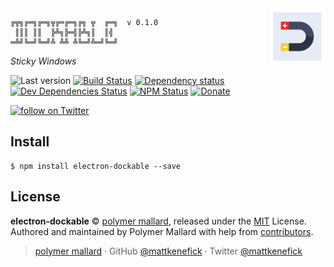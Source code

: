 
<img src="./docs/icon-256.png" alt="logo" height="90" align="right" />

    ╔╦╗╔═╗╔═╗╦╔═╔═╗╔╗ ╦  ╔═╗  v 0.1.0
     ║║║ ║║  ╠╩╗╠═╣╠╩╗║  ║╣
    ═╩╝╚═╝╚═╝╩ ╩╩ ╩╚═╝╩═╝╚═╝

_Sticky Windows_


![Last version](https://img.shields.io/github/tag/mattkenefick/electron-dockable.svg?style=flat-square)
[![Build Status](https://img.shields.io/travis/mattkenefick/electron-dockable/master.svg?style=flat-square)](https://travis-ci.org/mattkenefick/electron-dockable)
[![Dependency status](https://img.shields.io/david/mattkenefick/electron-dockable.svg?style=flat-square)](https://david-dm.org/mattkenefick/electron-dockable)
[![Dev Dependencies Status](https://img.shields.io/david/dev/mattkenefick/electron-dockable.svg?style=flat-square)](https://david-dm.org/mattkenefick/electron-dockable#info=devDependencies)
[![NPM Status](https://img.shields.io/npm/dm/electron-dockable.svg?style=flat-square)](https://www.npmjs.org/package/electron-dockable)
[![Donate](https://img.shields.io/badge/donate-paypal-blue.svg?style=flat-square)](https://paypal.me/polymermallard)

<a href="https://twitter.com/intent/follow?screen_name=mattkenefick">
    <img src="https://img.shields.io/twitter/follow/mattkenefick.svg?style=social&logo=twitter" alt="follow on Twitter"></a>
</a>

## Install

    $ npm install electron-dockable --save

## License

**electron-dockable** © [polymer mallard](https://polymermallard.com), released under the [MIT](https://github.com/mattkenefick/electron-dockable/blob/master/LICENSE.md) License.<br>
Authored and maintained by Polymer Mallard with help from [contributors](https://github.com/mattkenefick/electron-dockable/contributors).

> [polymer mallard](https://polymermallard.com) · GitHub [@mattkenefick](https://github.com/mattkenefick) · Twitter [@mattkenefick](https://twitter.com/mattkenefick)
